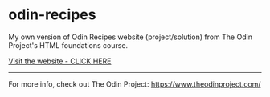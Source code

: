 # odin-recipes

My own version of Odin Recipes website (project/solution) from The Odin Project's HTML foundations course.

[Visit the website - CLICK HERE](https://reversed-heartbeat.github.io/odin-recipes/)

***
For more info, check out The Odin Project: https://www.theodinproject.com/
